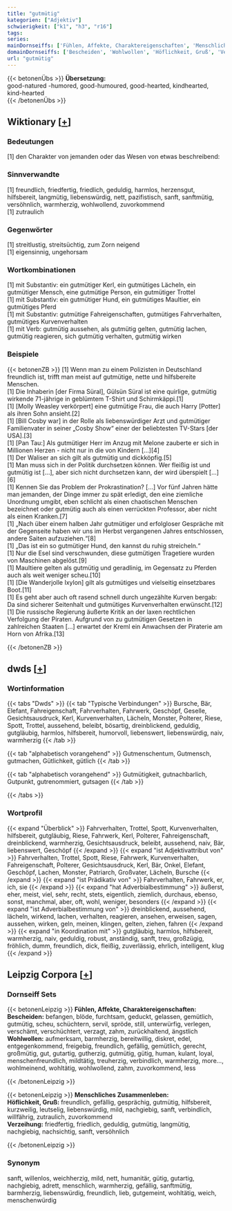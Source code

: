 ```yaml
---
title: "gutmütig"
kategorien: ["Adjektiv"]
schwierigkeit: ["k1", "h3", "r16"]
tags:
series:
mainDornseiffs: ['Fühlen, Affekte, Charaktereigenschaften', 'Menschliches Zusammenleben']
domainDornseiffs: ['Bescheiden', 'Wohlwollen', 'Höflichkeit, Gruß', 'Verzeihung']
url: "gutmütig"
---
```


{{< betonenÜbs >}}
**Übersetzung:**  
good-natured -humored, good-humoured, good-hearted, kindhearted, kind-hearted  
{{< /betonenÜbs >}}

## Wiktionary [[+](https://de.wiktionary.org/wiki/gutmütig)]

### Bedeutungen
[1] den Charakter von jemanden oder das Wesen von etwas beschreibend:  

### Sinnverwandte
[1] freundlich, friedfertig, friedlich, geduldig, harmlos, herzensgut, hilfsbereit, langmütig, liebenswürdig, nett, pazifistisch, sanft, sanftmütig, versöhnlich, warmherzig, wohlwollend, zuvorkommend  
[1] zutraulich  

### Gegenwörter
[1] streitlustig, streitsüchtig, zum Zorn neigend  
[1] eigensinnig, ungehorsam  

### Wortkombinationen
[1] mit Substantiv: ein gutmütiger Kerl, ein gutmütiges Lächeln, ein gutmütiger Mensch, eine gutmütige Person, ein gutmütiger Trottel  
[1] mit Substantiv: ein gutmütiger Hund, ein gutmütiges Maultier, ein gutmütiges Pferd  
[1] mit Substantiv: gutmütige Fahreigenschaften, gutmütiges Fahrverhalten, gutmütiges Kurvenverhalten  
[1] mit Verb: gutmütig aussehen, als gutmütig gelten, gutmütig lachen, gutmütig reagieren, sich gutmütig verhalten, gutmütig wirken  

### Beispiele
{{< betonenZB >}}
[1] Wenn man zu einem Polizisten in Deutschland freundlich ist, trifft man meist auf gutmütige, nette und hilfsbereite Menschen.  
[1] Die Inhaberin [der Firma Süral], Gülsün Süral ist eine quirlige, gutmütig wirkende 71-jährige in geblümtem T-Shirt und Schirmkäppi.[1]  
[1] [Molly Weasley verkörpert] eine gutmütige Frau, die auch Harry [Potter] als ihren Sohn ansieht.[2]  
[1] [Bill Cosby war] in der Rolle als liebenswürdiger Arzt und gutmütiger Familienvater in seiner „Cosby Show“ einer der beliebtesten TV-Stars [der USA].[3]  
[1] [Pan Tau:] Als gutmütiger Herr im Anzug mit Melone zauberte er sich in Millionen Herzen - nicht nur in die von Kindern […][4]  
[1] Der Waliser an sich gilt als gutmütig und dickköpfig.[5]  
[1] Man muss sich in der Politik durchsetzen können. Wer fleißig ist und gutmütig ist […], aber sich nicht durchsetzen kann, der wird überspielt […][6]  
[1] Kennen Sie das Problem der Prokrastination? […] Vor fünf Jahren hätte man jemanden, der Dinge immer zu spät erledigt, den eine ziemliche Unordnung umgibt, eben schlicht als einen chaotischen Menschen bezeichnet oder gutmütig auch als einen verrückten Professor, aber nicht als einen Kranken.[7]  
[1] „Nach über einem halben Jahr gutmütiger und erfolgloser Gespräche mit der Gegenseite haben wir uns im Herbst vergangenen Jahres entschlossen, andere Saiten aufzuziehen.“[8]  
[1] „Das ist ein so gutmütiger Hund, den kannst du ruhig streicheln.“  
[1] Nur die Esel sind verschwunden, diese gutmütigen Tragetiere wurden von Maschinen abgelöst.[9]  
[1] Maultiere gelten als gutmütig und geradlinig, im Gegensatz zu Pferden auch als weit weniger scheu.[10]  
[1] [Die Wanderjolle Ixylon] gilt als gutmütiges und vielseitig einsetzbares Boot.[11]  
[1] Es geht aber auch oft rasend schnell durch ungezählte Kurven bergab: Da sind sicherer Seitenhalt und gutmütiges Kurvenverhalten erwünscht.[12]  
[1] Die russische Regierung äußerte Kritik an der laxen rechtlichen Verfolgung der Piraten. Aufgrund von zu gutmütigen Gesetzen in zahlreichen Staaten […] erwartet der Kreml ein Anwachsen der Piraterie am Horn von Afrika.[13]  

{{< /betonenZB >}}


## dwds [[+](https://www.dwds.de/wb/gutmütig)]

### Wortinformation
{{< tabs "Dwds" >}}
{{< tab "Typische Verbindungen" >}}
Bursche, Bär, Elefant, Fahreigenschaft, Fahrverhalten, Fahrwerk, Geschöpf, Geselle, Gesichtsausdruck, Kerl, Kurvenverhalten, Lächeln, Monster, Polterer, Riese, Spott, Trottel, aussehend, beleibt, bösartig, dreinblickend, geduldig, gutgläubig, harmlos, hilfsbereit, humorvoll, liebenswert, liebenswürdig, naiv, warmherzig
{{< /tab >}}

{{< tab "alphabetisch vorangehend" >}}
Gutmenschentum, Gutmensch, gutmachen, Gütlichkeit, gütlich
{{< /tab >}}

{{< tab "alphabetisch vorangehend" >}}
Gutmütigkeit, gutnachbarlich, Gutpunkt, gutrenommiert, gutsagen
{{< /tab >}}

{{< /tabs >}}

### Wortprofil
{{< expand "Überblick" >}} Fahrverhalten, Trottel, Spott, Kurvenverhalten, hilfsbereit, gutgläubig, Riese, Fahrwerk, Kerl, Polterer, Fahreigenschaft, dreinblickend, warmherzig, Gesichtsausdruck, beleibt, aussehend, naiv, Bär, liebenswert, Geschöpf {{< /expand >}}
{{< expand "ist Adjektivattribut von" >}} Fahrverhalten, Trottel, Spott, Riese, Fahrwerk, Kurvenverhalten, Fahreigenschaft, Polterer, Gesichtsausdruck, Kerl, Bär, Onkel, Elefant, Geschöpf, Lachen, Monster, Patriarch, Großvater, Lächeln, Bursche {{< /expand >}}
{{< expand "ist Prädikativ von" >}} Fahrverhalten, Fahrwerk, er, ich, sie {{< /expand >}}
{{< expand "hat Adverbialbestimmung" >}} äußerst, eher, meist, viel, sehr, recht, stets, eigentlich, ziemlich, durchaus, ebenso, sonst, manchmal, aber, oft, wohl, weniger, besonders {{< /expand >}}
{{< expand "ist Adverbialbestimmung von" >}} dreinblickend, aussehend, lächeln, wirkend, lachen, verhalten, reagieren, ansehen, erweisen, sagen, aussehen, wirken, geln, meinen, klingen, gelten, ziehen, fahren {{< /expand >}}
{{< expand "in Koordination mit" >}} gutgläubig, harmlos, hilfsbereit, warmherzig, naiv, geduldig, robust, anständig, sanft, treu, großzügig, fröhlich, dumm, freundlich, dick, fleißig, zuverlässig, ehrlich, intelligent, klug {{< /expand >}}

## Leipzig Corpora [[+](https://corpora.uni-leipzig.de/en/res?word=gutmütig&corpusId=deu_newscrawl-public_2018)]

### Dornseiff Sets
{{< betonenLeipzig >}}
**Fühlen, Affekte, Charaktereigenschaften:**  
**Bescheiden:** befangen, blöde, furchtsam, geduckt, gelassen, gemütlich, gutmütig, scheu, schüchtern, servil, spröde, still, unterwürfig, verlegen, verschämt, verschüchtert, verzagt, zahm, zurückhaltend, ängstlich  
**Wohlwollen:** aufmerksam, barmherzig, bereitwillig, diskret, edel, entgegenkommend, freigebig, freundlich, gefällig, gemütlich, gerecht, großmütig, gut, gutartig, gutherzig, gutmütig, gütig, human, kulant, loyal, menschenfreundlich, mildtätig, treuherzig, verbindlich, warmherzig, more..., wohlmeinend, wohltätig, wohlwollend, zahm, zuvorkommend, less  

{{< /betonenLeipzig >}}


{{< betonenLeipzig >}}
**Menschliches Zusammenleben:**  
**Höflichkeit, Gruß:** freundlich, gefällig, gesprächig, gutmütig, hilfsbereit, kurzweilig, leutselig, liebenswürdig, mild, nachgiebig, sanft, verbindlich, willfährig, zutraulich, zuvorkommend  
**Verzeihung:** friedfertig, friedlich, geduldig, gutmütig, langmütig, nachgiebig, nachsichtig, sanft, versöhnlich  

{{< /betonenLeipzig >}}

### Synonym
sanft, willenlos, weichherzig, mild, nett, humanitär, gütig, gutartig, nachgiebig, adrett, menschlich, warmherzig, gefällig, sanftmütig, barmherzig, liebenswürdig, freundlich, lieb, gutgemeint, wohltätig, weich, menschenwürdig

